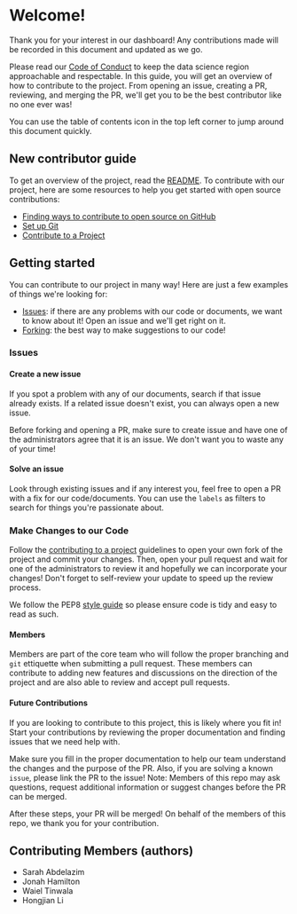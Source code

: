 # Welcome!

Thank you for your interest in our dashboard! Any contributions made will be recorded in this document and updated as we go.

Please read our [Code of Conduct](CODE_OF_CONDUCT.md) to keep the data science region approachable and respectable. In this guide, you will get an overview of how to contribute to the project. From opening an issue, creating a PR, reviewing, and merging the PR, we'll get you to be the best contributor like no one ever was!

You can use the table of contents icon in the top left corner to jump around this document quickly.

## New contributor guide

To get an overview of the project, read the [README](README). To contribute with our project, here are some resources to help you get started with open source contributions:

-   [Finding ways to contribute to open source on GitHub](https://docs.github.com/en/get-started/exploring-projects-on-github/finding-ways-to-contribute-to-open-source-on-github)
-   [Set up Git](https://docs.github.com/en/get-started/quickstart/set-up-git)
-   [Contribute to a Project](https://docs.github.com/en/get-started/quickstart/contributing-to-projects)

## Getting started

You can contribute to our project in many way! Here are just a few examples of things we're looking for:

-   [Issues](https://github.com/UBC-MDS/DSCI_525_Group_19/issues): if there are any problems with our code or documents, we want to know about it! Open an issue and we'll get right on it.
-   [Forking](https://docs.github.com/en/pull-requests/collaborating-with-pull-requests/proposing-changes-to-your-work-with-pull-requests/about-pull-requests): the best way to make suggestions to our code!

### Issues

#### Create a new issue

If you spot a problem with any of our documents, search if that issue already exists. If a related issue doesn't exist, you can always open a new issue.

Before forking and opening a PR, make sure to create issue and have one of the administrators agree that it is an issue. We don't want you to waste any of your time!

#### Solve an issue

Look through existing issues and if any interest you, feel free to open a PR with a fix for our code/documents. You can use the `labels` as filters to search for things you're passionate about.

### Make Changes to our Code

Follow the [contributing to a project](https://docs.github.com/en/get-started/quickstart/contributing-to-projects) guidelines to open your own fork of the project and commit your changes. Then, open your pull request and wait for one of the administrators to review it and hopefully we can incorporate your changes! Don't forget to self-review your update to speed up the review process.

We follow the PEP8 [style guide](https://peps.python.org/) so please ensure code is tidy and easy to read as such.

#### Members

Members are part of the core team who will follow the proper branching and `git` ettiquette when submitting a pull request. These members can contribute to adding new features and discussions on the direction of the project and are also able to review and accept pull requests.

#### Future Contributions

If you are looking to contribute to this project, this is likely where you fit in! Start your contributions by reviewing the proper documentation and finding issues that we need help with.

Make sure you fill in the proper documentation to help our team understand the changes and the purpose of the PR. Also, if you are solving a known `issue`, please link the PR to the issue! Note: Members of this repo may ask questions, request additional information or suggest changes before the PR can be merged.

After these steps, your PR will be merged! On behalf of the members of this repo, we thank you for your contribution.

## Contributing Members (authors)

-   Sarah Abdelazim
-   Jonah Hamilton
-   Waiel Tinwala
-   Hongjian Li
